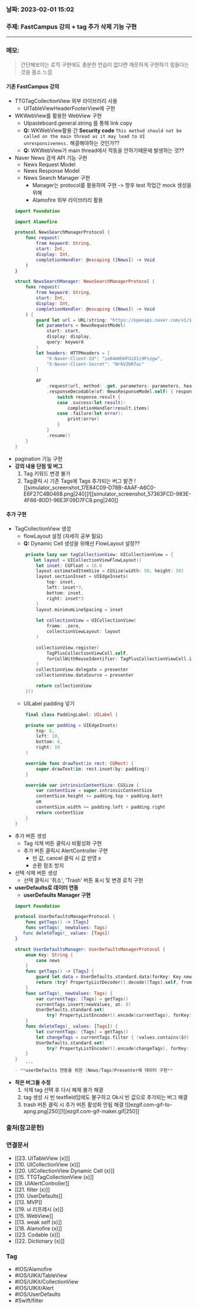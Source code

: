 ### 날짜: 2023-02-01 15:02

### 주제:  FastCampus 강의 + tag 추가 삭제 기능 구현
---
### 메모: 
> 간단해보이는 로직 구현에도 충분한 연습이 없다면 깨끗하게 구현하기 힘들다는 것을 몸소 느낌
#### 기존 FastCampus 강의
- TTGTagCollectionView 외부 라이브러리 사용 
	- UITableViewHeaderFooterView에 구현
- WKWebView를 활용한 WebView 구현
	- UIpasteboard.general.string 를 통해 link copy 
	- **Q:** WKWebView활용 간 **Security code** `This method should not be called on the main thread as it may lead to UI unresponsiveness.` 해결해야하는 것인가?? 
	- **Q:** WKWebView가 main thread에서 작동을 안하기때문에 발생하는 것??
- Naver News 검색 API 기능 구현
	- News Request Model  
	- News Response Model 
	- News Search Manager 구현 
		- Manager는 protocol를 활용하여 구현 -> 향후 test 작업간 mock 생성을 위해
		- Alamofire 외부 라이브러리 활용
	```  swift
	import Foundation
	
	import Alamofire
	
	protocol NewsSearchManagerProtocol {
	    func request(
	        from keyword: String,
	        start: Int,
	        display: Int,
	        completionHandler: @escaping ([News]) -> Void
	    )
	}
	
	struct NewsSearchManager: NewsSearchManagerProtocol {
	    func request(
	        from keyword: String,
	        start: Int,
	        display: Int,
	        completionHandler: @escaping ([News]) -> Void
	    ) {
	        guard let url = URL(string: "https://openapi.naver.com/v1/search/news.json") else {return}
	        let parameters = NewsRequestModel(
	            start: start,
	            display: display,
	            query: keyword
	        )
	        let headers: HTTPHeaders = [
	            "X-Naver-Client-Id": "ie04mHhHFUiO1i9Pzzgw",
	            "X-Naver-Client-Secret": "Nr6VZbR7ac"
	        ]
	        
	        AF
	            .request(url, method: .get, parameters: parameters, headers: headers)
	            .responseDecodable(of: NewsResponseModel.self) { response in
	                switch response.result {
	                case .success(let result):
	                    completionHandler(result.items)
	                case .failure(let error):
	                    print(error)
	                }
	            }
	            .resume()
	    }
	}
	```
- pagination 기능 구현 
- **강의 내용 단점 및 버그** 
	1. Tag 키워드 변경 불가
	2. Tag클릭 시 기존 Tags에 Tags 추가되는 버그 발견
![[simulator_screenshot_17E84C09-D78B-4AAF-A6C0-E6F27C4B0468.png|240]]![[simulator_screenshot_57363FCD-983E-4F66-80D1-96E3F09D7FC8.png|240]]
#### 추가 구현
- TagCollectionView 생성
	- flowLayout 설정 (자세히 공부 필요)
	- **Q:** Dynamic Cell 생성을 위해선 FlowLayout 설정?? 
	``` swift
	    private lazy var tagCollectionView: UICollectionView = {
	       let layout = UICollectionViewFlowLayout()
	        let inset: CGFloat = 16.0
	        layout.estimatedItemSize = CGSize(width: 50, height: 50)
	        layout.sectionInset = UIEdgeInsets(
	            top: inset,
	            left: inset*3,
	            bottom: inset,
	            right: inset*3
	        )
	        layout.minimumLineSpacing = inset
	        
	        let collectionView = UICollectionView(
	            frame: .zero,
	            collectionViewLayout: layout
	        )
	
	        collectionView.register(
	            TagPlusCollectionViewCell.self,
	            forCellWithReuseIdentifier: TagPlusCollectionViewCell.identifier
	        )
	        collectionView.delegate = presenter
	        collectionView.dataSource = presenter
	
	        return collectionView
	    }()
	```
	- UILabel padding 넣기
	``` swift
		final class PaddingLabel: UILabel {
	
	    private var padding = UIEdgeInsets(
	        top: 6,
	        left: 10,
	        bottom: 6,
	        right: 10
	    )
	
	    override func drawText(in rect: CGRect) {
	        super.drawText(in: rect.inset(by: padding))
	    }
	
	    override var intrinsicContentSize: CGSize {
	        var contentSize = super.intrinsicContentSize
	        contentSize.height += padding.top + padding.bott
	        om
	        contentSize.width += padding.left + padding.right
	        return contentSize
	    }
	}
	```
- 추가 버튼 생성 
	- Tag 삭제 버튼 클릭시 비활성화 구현
	- 추가 버튼 클릭시 AlertController 구현
		- 빈 값, cancel 클릭 시 값 반영 x 
		- 순환 참조 방지
- 선택 삭제 버튼 생성 
	- 선택 클릭시 '취소', 'Trash' 버튼 표시 및 변경 로직 구현
- **userDefaults로 데이터 연동**
	- **userDefaults Manager 구현** 
	``` swift
	import Foundation
	
	protocol UserDefaultsManagerProtocol {
	    func getTags() -> [Tags]
	    func setTags(_ newValues: Tags)
	   func deleteTags(_ values: [Tags])
	}
	
	struct UserDefaultsManager: UserDefaultsManagerProtocol {
	    enum Key: String {
	        case news
	    }
	    func getTags() -> [Tags] {
	        guard let data = UserDefaults.standard.data(forKey: Key.news.rawValue) else {return [ ]}
	        return (try? PropertyListDecoder().decode([Tags].self, from: data)) ?? []
	    }
	    func setTags(_ newValues: Tags) {
	        var currentTags: [Tags] = getTags()
	        currentTags.insert(newValues, at: 0)
	        UserDefaults.standard.set(
	            try? PropertyListEncoder().encode(currentTags), forKey: Key.news.rawValue)
	    }
	    func deleteTags(_ values: [Tags]) {
	        let currentTags: [Tags] = getTags()
	        let changeTags = currentTags.filter { !values.contains($0) }
	        UserDefaults.standard.set(
	            try? PropertyListEncoder().encode(changeTags), forKey: Key.news.rawValue)
	    }
	}
	 	```
	- **userDefaults 연동을 위한 (News/Tags)Presenter에 데이터 구현**
- **작은 버그들 수정** 
	1. 삭제 tag 선택 후 다시 해제 불가 해결
	2. tag 생성 시 빈 textfield임에도 불구하고 Ok시 빈 값으로 추가되는 버그 해결
	3. trash 버튼 클릭 시 추가 버튼 활성화 안됨 해결
![[ezgif.com-gif-to-apng.png|250]]![[ezgif.com-gif-maker.gif|250]]
### 출처(참고문헌) 

### 연결문서 
- [[23. UITableView (x)]]
- [[10. UICollectionView (x)]]
- [[20. UICollectionView Dynamic Cell (x)]]
- [[15. TTGTagCollectionView (x)]]
- [[9. UIAlertController]]
- [[21. filter (x)]]
- [[10. UserDefaults]]
- [[13. MVP]]
- [[19. ui 리프레시 (x)]]
- [[15. WebView]]
- [[13. weak self (x)]]
- [[18. Alamofire (x)]]
- [[23. Codable (x)]]
- [[22. Dictionary (x)]]
### Tag
- #IOS/Alamofire
- #IOS/UIKit/TableView
- #IOS/UIKit/CollectionView
- #IOS/UIKit/Alert
- #IOS/UserDefaults  
- #Swift/filter 